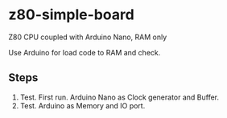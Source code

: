 # z80-simple-board
Z80 CPU coupled with Arduino Nano, RAM only

Use Arduino for load code to RAM and check.


## Steps
1. Test. First run. Arduino Nano as Clock generator and Buffer.
2. Test. Arduino as Memory and IO port.


